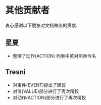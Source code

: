 # 其他贡献者

衷心感谢以下朋友对文档做出的贡献.
## 星夏

- 整理了动作(ACTION) 列表中英对照命令名
## Tresni

- 对事件(EVENT)提出了建议
- 对值(VALUE)部分进行了再次精校
- 对动作(ACTION)部分进行了再次精校

